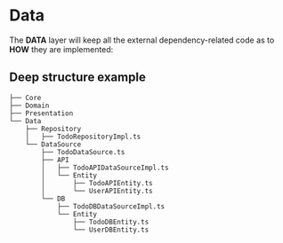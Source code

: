 # Data

The **DATA** layer will keep all the external dependency-related code as to **HOW** they are implemented:

## Deep structure example

```text
├── Core
├── Domain
├── Presentation
└── Data
    ├── Repository
    │   ├── TodoRepositoryImpl.ts
    └── DataSource
        ├── TodoDataSource.ts
        ├── API
        │   ├── TodoAPIDataSourceImpl.ts
        │   └── Entity
        │       ├── TodoAPIEntity.ts
        │       └── UserAPIEntity.ts
        └── DB
            ├── TodoDBDataSourceImpl.ts
            └── Entity
                ├── TodoDBEntity.ts
                └── UserDBEntity.ts
```
